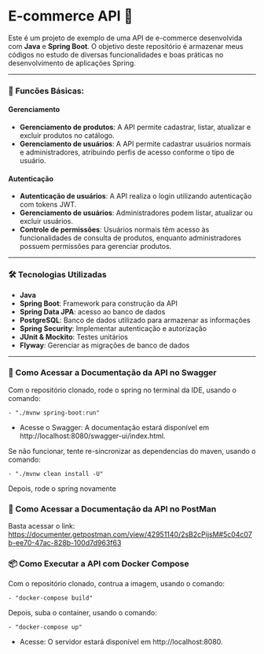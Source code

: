 # E-commerce API 🛒


Este é um projeto de exemplo de uma API de e-commerce desenvolvida com **Java** e **Spring Boot**.
O objetivo deste repositório é armazenar meus códigos no estudo de diversas funcionalidades e boas práticas no desenvolvimento
de aplicações Spring.

---

### 🚀 Funcões Básicas:

#### Gerenciamento

- **Gerenciamento de produtos**: A API permite cadastrar, listar, atualizar e excluir produtos no catálogo.
- **Gerenciamento de usuários**: A API permite cadastrar usuários normais e administradores, atribuindo perfis de acesso conforme o tipo de usuário.

#### Autenticação

- **Autenticação de usuários**: A API realiza o login utilizando autenticação com tokens JWT.
- **Gerenciamento de usuários**: Administradores podem listar, atualizar ou excluir usuários.
- **Controle de permissões**: Usuários normais têm acesso às funcionalidades de consulta de produtos, enquanto administradores possuem permissões para gerenciar produtos.

---

### 🛠️ Tecnologias Utilizadas 

- **Java**
- **Spring Boot**: Framework para construção da API
- **Spring Data JPA**: acesso ao banco de dados
- **PostgreSQL**: Banco de dados utilizado para armazenar as informações
- **Spring Security**: Implementar autenticação e autorização
- **JUnit & Mockito**: Testes unitários
- **Flyway**: Gerenciar as migrações de banco de dados

---

### 📄 Como Acessar a Documentação da API no Swagger

Com o repositório clonado, rode o spring no terminal da IDE, usando o comando:

    - "./mvnw spring-boot:run"

- Acesse o Swagger: A documentação estará disponível em http://localhost:8080/swagger-ui/index.html.

Se não funcionar, tente re-sincronizar as dependencias do maven, usando o comando:

    - "./mvnw clean install -U"

Depois, rode o spring novamente

### 📃 Como Acessar a Documentação da API no PostMan

Basta acessar o link: https://documenter.getpostman.com/view/42951140/2sB2cPijsM#5c04c07b-ee70-47ac-828b-100d7d963f63

### 📦 Como Executar a API com Docker Compose

Com o repositório clonado, contrua a imagem, usando o comando:

    - "docker-compose build"

Depois, suba o container, usando o comando:

    - "docker-compose up"

- Acesse: O servidor estará disponível em http://localhost:8080.